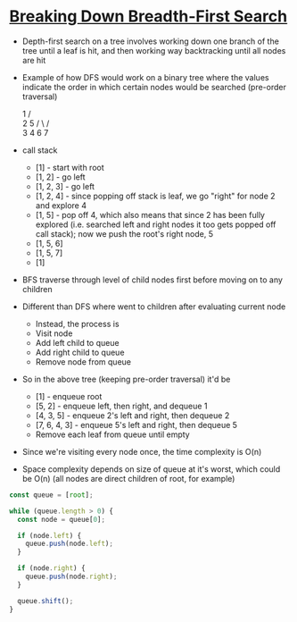 # [Breaking Down Breadth-First Search](https://medium.com/basecs/breaking-down-breadth-first-search-cebe696709d9)

* Depth-first search on a tree involves working down one branch of the tree until a leaf is hit, and then working way backtracking until all nodes are hit
* Example of how DFS would work on a binary tree where the values indicate the order in which certain nodes would be searched (pre-order traversal)

     1
    /  \
   2    5
  / \  /  \
 3   4 6   7

* call stack
  * [1] - start with root
  * [1, 2] - go left
  * [1, 2, 3] - go left
  * [1, 2, 4] - since popping off stack is leaf, we go "right" for node 2 and explore 4
  * [1, 5] - pop off 4, which also means that since 2 has been fully explored (i.e. searched left and right nodes it too gets popped off call stack); now we push the root's right node, 5
  * [1, 5, 6]
  * [1, 5, 7]
  * [1]

* BFS traverse through level of child nodes first before moving on to any children
* Different than DFS where went to children after evaluating current node
  * Instead, the process is
  * Visit node
  * Add left child to queue
  * Add right child to queue
  * Remove node from queue
* So in the above tree (keeping pre-order traversal) it'd be
  * [1] - enqueue root
  * [5, 2] - enqueue left, then right, and dequeue 1
  * [4, 3, 5] - enqueue 2's left and right, then dequeue 2
  * [7, 6, 4, 3] - enqueue 5's left and right, then dequeue 5
  * Remove each leaf from queue until empty
* Since we're visiting every node once, the time complexity is O(n)
* Space complexity depends on size of queue at it's worst, which could be O(n) (all nodes are direct children of root, for example)

```javascript
const queue = [root];

while (queue.length > 0) {
  const node = queue[0];

  if (node.left) {
    queue.push(node.left);
  }

  if (node.right) {
    queue.push(node.right);
  }

  queue.shift();
}
```

